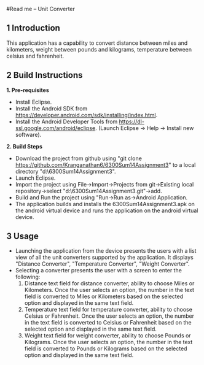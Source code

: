 #Read me – Unit Converter
## 1 Introduction
This application has a capability to convert distance between miles and kilometers, weight between pounds and kilograms, temperature between celsius and fahrenheit.

## 2 Build Instructions
**1. Pre-requisites**
* Install Eclipse.
* Install the Android SDK from https://developer.android.com/sdk/installing/index.html.
* Install the Android Developer Tools from https://dl-ssl.google.com/android/eclipse. (Launch Eclipse -> Help -> Install new software).

**2. Build Steps**
* Download the project from github using "git clone https://github.com/Kranganathan6/6300Sum14Assignment3" to a local directory 
"d:\6300Sum14Assignment3".
* Launch Eclipse.
* Import the project using File->Import->Projects from git->Existing local repository->select "d:\6300Sum14Assignment3\.git"->add.
* Build and Run the project using "Run->Run as->Android Application.
* The application builds and installs the 6300Sum14Assignment3.apk on the android virtual device and runs the application on the android virtual device.

## 3 Usage
* Launching the application from the device presents the users with a list view of all the unit converters supported by the application. It displays "Distance Converter", "Temperature Converter", "Weight Converter".
* Selecting a converter presents the user with a screen to enter the following:
  1. Distance text field for distance converter, ability to choose Miles or Kilometers. Once the user selects an option, the number in the text field is converted to Miles or Kilometers based on the selected option and displayed in the same text field.
  2.  Temperature text field for temperature converter, ability to choose Celsius or Fahrenheit. Once the user selects an option, the number in the text field is converted to Celsius or Fahrenheit based on the selected option and displayed in the same text field.
  3.  Weight text field for weight converter, ability to choose Pounds or Kilograms. Once the user selects an option, the number in the text field is converted to Pounds or Kilograms based on the selected option and displayed in the same text field.
